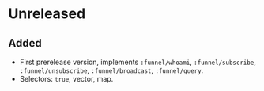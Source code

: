 # Unreleased

## Added

- First prerelease version, implements `:funnel/whoami`, `:funnel/subscribe`,
  `:funnel/unsubscribe`, `:funnel/broadcast`, `:funnel/query`.
- Selectors: `true`, vector, map.
